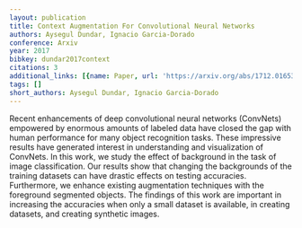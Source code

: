 ```yaml
---
layout: publication
title: Context Augmentation For Convolutional Neural Networks
authors: Aysegul Dundar, Ignacio Garcia-Dorado
conference: Arxiv
year: 2017
bibkey: dundar2017context
citations: 3
additional_links: [{name: Paper, url: 'https://arxiv.org/abs/1712.01653'}]
tags: []
short_authors: Aysegul Dundar, Ignacio Garcia-Dorado
---
```

Recent enhancements of deep convolutional neural networks (ConvNets)
empowered by enormous amounts of labeled data have closed the gap with human
performance for many object recognition tasks. These impressive results have
generated interest in understanding and visualization of ConvNets. In this
work, we study the effect of background in the task of image classification.
Our results show that changing the backgrounds of the training datasets can
have drastic effects on testing accuracies. Furthermore, we enhance existing
augmentation techniques with the foreground segmented objects. The findings of
this work are important in increasing the accuracies when only a small dataset
is available, in creating datasets, and creating synthetic images.